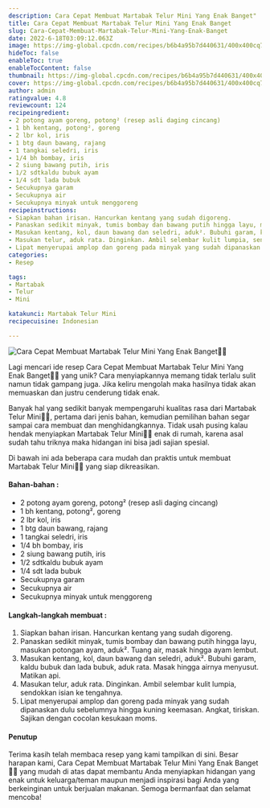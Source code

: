 ```yaml
---
description: Cara Cepat Membuat Martabak Telur Mini Yang Enak Banget"
title: Cara Cepat Membuat Martabak Telur Mini Yang Enak Banget
slug: Cara-Cepat-Membuat-Martabak-Telur-Mini-Yang-Enak-Banget
date: 2022-6-18T03:09:12.063Z
image: https://img-global.cpcdn.com/recipes/b6b4a95b7d440631/400x400cq70/photo.jpg
hideToc: false
enableToc: true
enableTocContent: false
thumbnail: https://img-global.cpcdn.com/recipes/b6b4a95b7d440631/400x400cq70/photo.jpg
cover: https://img-global.cpcdn.com/recipes/b6b4a95b7d440631/400x400cq70/photo.jpg
author: admin
ratingvalue: 4.8
reviewcount: 124
recipeingredient:
- 2 potong ayam goreng, potong² (resep asli daging cincang)
- 1 bh kentang, potong², goreng
- 2 lbr kol, iris
- 1 btg daun bawang, rajang
- 1 tangkai seledri, iris
- 1/4 bh bombay, iris
- 2 siung bawang putih, iris
- 1/2 sdtkaldu bubuk ayam
- 1/4 sdt lada bubuk
- Secukupnya garam
- Secukupnya air
- Secukupnya minyak untuk menggoreng
recipeinstructions:
- Siapkan bahan irisan. Hancurkan kentang yang sudah digoreng.
- Panaskan sedikit minyak, tumis bombay dan bawang putih hingga layu, masukan potongan ayam, aduk². Tuang air, masak hingga ayam lembut.
- Masukan kentang, kol, daun bawang dan seledri, aduk². Bubuhi garam, kaldu bubuk dan lada bubuk, aduk rata. Masak hingga airnya menyusut. Matikan api.
- Masukan telur, aduk rata. Dinginkan. Ambil selembar kulit lumpia, sendokkan isian ke tengahnya.
- Lipat menyerupai amplop dan goreng pada minyak yang sudah dipanaskan dulu sebelumnya hingga kuning keemasan. Angkat, tiriskan. Sajikan dengan cocolan kesukaan moms.
categories:
- Resep

tags:
- Martabak
- Telur
- Mini

katakunci: Martabak Telur Mini
recipecuisine: Indonesian

---
```


![Cara Cepat Membuat Martabak Telur Mini Yang Enak Banget👩‍🍳](https://img-global.cpcdn.com/recipes/b6b4a95b7d440631/400x400cq70/photo.jpg)

Lagi mencari ide resep Cara Cepat Membuat Martabak Telur Mini Yang Enak Banget👩‍🍳 yang unik? Cara menyiapkannya memang tidak terlalu sulit namun tidak gampang juga. Jika keliru mengolah maka hasilnya tidak akan memuaskan dan justru cenderung tidak enak.

Banyak hal yang sedikit banyak mempengaruhi kualitas rasa dari Martabak Telur Mini👩‍🍳, pertama dari jenis bahan, kemudian pemilihan bahan segar sampai cara membuat dan menghidangkannya. Tidak usah pusing kalau hendak menyiapkan Martabak Telur Mini👩‍🍳 enak di rumah, karena asal sudah tahu triknya maka hidangan ini bisa jadi sajian spesial.

Di bawah ini ada beberapa cara mudah dan praktis untuk membuat Martabak Telur Mini👩‍🍳 yang siap dikreasikan.

<!--inarticleads1-->

#### Bahan-bahan :

- 2 potong ayam goreng, potong² (resep asli daging cincang)
- 1 bh kentang, potong², goreng
- 2 lbr kol, iris
- 1 btg daun bawang, rajang
- 1 tangkai seledri, iris
- 1/4 bh bombay, iris
- 2 siung bawang putih, iris
- 1/2 sdtkaldu bubuk ayam
- 1/4 sdt lada bubuk
- Secukupnya garam
- Secukupnya air
- Secukupnya minyak untuk menggoreng

<!--inarticleads2-->

#### Langkah-langkah membuat :

1. Siapkan bahan irisan. Hancurkan kentang yang sudah digoreng.
1. Panaskan sedikit minyak, tumis bombay dan bawang putih hingga layu, masukan potongan ayam, aduk². Tuang air, masak hingga ayam lembut.
1. Masukan kentang, kol, daun bawang dan seledri, aduk². Bubuhi garam, kaldu bubuk dan lada bubuk, aduk rata. Masak hingga airnya menyusut. Matikan api.
1. Masukan telur, aduk rata. Dinginkan. Ambil selembar kulit lumpia, sendokkan isian ke tengahnya.
1. Lipat menyerupai amplop dan goreng pada minyak yang sudah dipanaskan dulu sebelumnya hingga kuning keemasan. Angkat, tiriskan. Sajikan dengan cocolan kesukaan moms.

#### Penutup

Terima kasih telah membaca resep yang kami tampilkan di sini. Besar harapan kami, Cara Cepat Membuat Martabak Telur Mini Yang Enak Banget👩‍🍳 yang mudah di atas dapat membantu Anda menyiapkan hidangan yang enak untuk keluarga/teman maupun menjadi inspirasi bagi Anda yang berkeinginan untuk berjualan makanan. Semoga bermanfaat dan selamat mencoba!